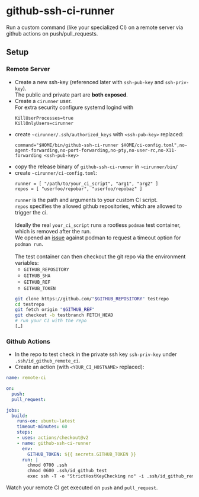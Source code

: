 # github-ssh-ci-runner

Run a custom command (like your specialized CI) on a remote server via github actions on push/pull_requests.

## Setup

### Remote Server

- Create a new ssh-key (referenced later with `ssh-pub-key` and `ssh-priv-key`). \
  The public and private part are **both exposed**.
- Create a `cirunner` user. \
  For extra security configure systemd logind with 
  ```properties
  KillUserProcesses=true
  KillOnlyUsers=cirunner
  ```
- create `~cirunner/.ssh/authorized_keys` with `<ssh-pub-key>` replaced:
  ```
  command="$HOME/bin/github-ssh-ci-runner $HOME/ci-config.toml",no-agent-forwarding,no-port-forwarding,no-pty,no-user-rc,no-X11-forwarding <ssh-pub-key>
  ```
- copy the release binary of `github-ssh-ci-runner` in `~cirunner/bin/`
- create `~cirunner/ci-config.toml`: 
  ```
  runner = [ "/path/to/your_ci_script", "arg1", "arg2" ]
  repos = [ "userfoo/repobar", "userfoo/repobaz" ]
  ```
  `runner` is the path and arguments to your custom CI script. \
  `repos` specifies the allowed github repositories, which are allowed to trigger the ci. \
  \
  Ideally the real `your_ci_script` runs a rootless `podman` test container, which is removed after the run. \
  We opened an [issue](https://github.com/containers/libpod/issues/6412) against podman to request a timeout option for `podman run`. \
  \
  The test container can then checkout the git repo via the environment variables:
  - `GITHUB_REPOSITORY`
  - `GITHUB_SHA`
  - `GITHUB_REF`
  - `GITHUB_TOKEN`
  ```bash
  git clone https://github.com/"$GITHUB_REPOSITORY" testrepo
  cd testrepo
  git fetch origin "$GITHUB_REF"
  git checkout -b testbranch FETCH_HEAD
  # run your CI with the repo
  […]
  ```
### Github Actions

- In the repo to test check in the private ssh key `ssh-priv-key` under `.ssh/id_github_remote_ci`.
- Create an action (with `<YOUR_CI_HOSTNAME>` replaced):

```yaml
name: remote-ci

on:
  push:
  pull_request:

jobs:
  build:
    runs-on: ubuntu-latest
    timeout-minutes: 60
    steps:
    - uses: actions/checkout@v2
    - name: github-ssh-ci-runner
      env:
        GITHUB_TOKEN: ${{ secrets.GITHUB_TOKEN }}
      run: |
        chmod 0700 .ssh
        chmod 0600 .ssh/id_github_test
        exec ssh -T -o "StrictHostKeyChecking no" -i .ssh/id_github_remote_ci <YOUR_CI_HOSTNAME> -- "$GITHUB_TOKEN" "$GITHUB_REPOSITORY" "$GITHUB_SHA" "$GITHUB_REF"
```

Watch your remote CI get executed on `push` and `pull_request`.
